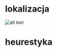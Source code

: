 # lokalizacja
![alt text](https://github.com/wojdzi1607/Projekt_SI/blob/master/500n.png?raw=true)
# heurestyka
